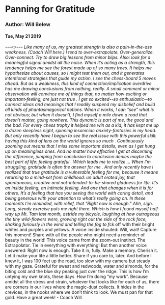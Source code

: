 # Panning for Gratitude
### Author: Will Belew
#### Tue, May 21 2019
---<*>---
Like many of us, my greatest strength is also a pain-in-the-ass weakness. (Coach Will here.) I tend to over-extrapolate. Over-generalize. Over-connect. Try to draw big lessons from minor blips. Also: look for a meaningful signal amidst all the noise. When it’s acting as a strength, this tendency helps me see the forest made up of so many trees. It helps me hypothesize about causes, so I might test them out, and it generates intentional strategies that guide my action. I see the chess-board 5 moves ahead. But as a weakness, this kind of connection/implication overdrive has me drawing conclusions from nothing, really. A small comment or minor observation will convince me of things that, no matter how exciting or important-feeling, are  just not true . I get so excited--so  enthusiastic--to  connect ideas and meanings that I readily suspend my disbelief and build all kinds of phantasmagorical notions. When it works, I can “see” what is not obvious; but when it doesn’t, I find myself a mile down a road that doesn’t matter, going nowhere. This dynamic is part of me, the good and the bad. For every chess trophy it helped me win as a kid, it has kept me up a dozen sleepless night, spinning insomniac anxiety-fantasies in my head. But only recently have I begun to see the real issue with this powerful skill:  having this kind of lens on the world ignores  so much . Continuously zooming out means that I miss some important details, even as I get hung up on meaningless ones. And no matter how effective I get at discerning the difference, jumping from conclusion to conclusion denies maybe the best part of life:  feeling grateful . Which leads me to realize …  When I’m struggling, gratitude is often the answer for me . And only recently have I realized that true gratitude is a vulnerable feeling for me, because it means returning to a mind-set from childhood: un adult erated joy, that spontaneous, creative and not-intended-to-be-shared gladness for life. It’s an inside feeling, an intimate feeling. And one that changes when it is  for  others. It’s a feeling that has you seeing the world with caring detail, and being generous with your attention to  what’s really going on.  In these moments I’m reminded, with relief, that “Right now is enough.” Ahh,  sigh. Long, steady exercise puts me right there.                     Which is how I found myself half-way up Mt. Tam last month, astride my bicycle, laughing at how outrageous the tiny wild-flowers were, growing right out the side of the rock face, shaking furiously in the wind and telling the fog to f*ck off with their bright whites and purples and yellows. A voice inside shouted:  Will, wait! Capture this moment! Share with all the people who might need a reminder of beauty in the world! This voice came from the zoom-out instinct. The Extrapolator.  Tie in everything with everything! But then another voice answered:  Right now is enough. Take it in, fully. Make a memory. Cherish it. Let it make your life a little better. Share if you care to, later. And before I knew it, I was 100 feet up the road, too slow with my camera but steady with my gaze. Grateful for sweat and redwoods, water and almonds, for the biting cold and the blue sky peaking just over the ridge. This is how I’m untying my own knots, these days. How I’m doing “my work”. Because amidst all the stress and strain, whatever that looks like for each of us, there are corners in our lives where the magic-dust collects. It hides in the crevices, in the nooks where we don’t think to look. We must pan for that gold. Have a great week!          -  Coach Will
                        
